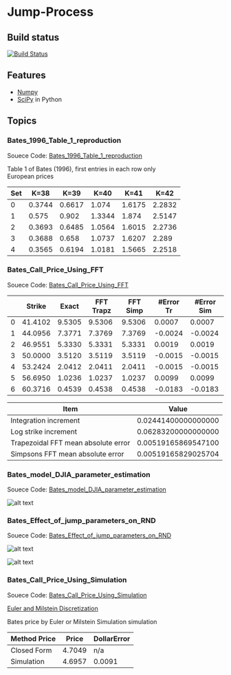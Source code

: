# Jump-Process #

## Build status ##

[![Build Status](http://img.shields.io/travis/badges/badgerbadgerbadger.svg?style=flat-square)](https://github.com/moyixinqing/Greeks)

## Features ##
- [Numpy](http://www.numpy.org) 
- [SciPy](https://www.scipy.org) in Python

## Topics ##
### Bates_1996_Table_1_reproduction ###
Souece Code: [Bates_1996_Table_1_reproduction](https://github.com/moyixinqing/Jump-Process/tree/master/Bates_1996_Table_1_reproduction)

Table 1 of Bates (1996), first entries in each row only <br/>
European prices <br/>

| Set | K=38   | K=39   | K=40   | K=41   | K=42   |
|-----|--------|--------|--------|--------|--------|
| 0   | 0.3744 | 0.6617 | 1.074  | 1.6175 | 2.2832 |
| 1   | 0.575  | 0.902  | 1.3344 | 1.874  | 2.5147 |
| 2   | 0.3693 | 0.6485 | 1.0564 | 1.6015 | 2.2736 |
| 3   | 0.3688 | 0.658  | 1.0737 | 1.6207 | 2.289  |
| 4   | 0.3565 | 0.6194 | 1.0181 | 1.5665 | 2.2518 |

### Bates_Call_Price_Using_FFT ###
Souece Code: [Bates_Call_Price_Using_FFT](https://github.com/moyixinqing/Jump-Process/tree/master/Bates_Call_Price_Using_FFT)

|   | Strike  | Exact  | FFT Trapz | FFT Simp | #Error Tr | #Error Sim |
|---|---------|--------|-----------|----------|-----------|------------|
| 0 | 41.4102 | 9.5305 | 9.5306    | 9.5306   | 0.0007    | 0.0007     |
| 1 | 44.0956 | 7.3771 | 7.3769    | 7.3769   | -0.0024   | -0.0024    |
| 2 | 46.9551 | 5.3330 | 5.3331    | 5.3331   | 0.0019    | 0.0019     |
| 3 | 50.0000 | 3.5120 | 3.5119    | 3.5119   | -0.0015   | -0.0015    |
| 4 | 53.2424 | 2.0412 | 2.0411    | 2.0411   | -0.0015   | -0.0015    |
| 5 | 56.6950 | 1.0236 | 1.0237    | 1.0237   | 0.0099    | 0.0099     |
| 6 | 60.3716 | 0.4539 | 0.4538    | 0.4538   | -0.0183   | -0.0183    |

| Item                                | Value               |
|-------------------------------------|---------------------|
| Integration increment               | 0.02441400000000000 |
| Log strike increment                | 0.06283200000000000 |
| Trapezoidal FFT mean absolute error | 0.00519165869547100 |
| Simpsons FFT mean absolute error    | 0.00519165829025704 |

### Bates_model_DJIA_parameter_estimation ###
Souece Code: [Bates_model_DJIA_parameter_estimation](https://github.com/moyixinqing/Jump-Process/tree/master/Bates_model_DJIA_parameter_estimation)

![alt text](https://github.com/moyixinqing/Jump-Process/blob/master/Bates_model_DJIA_parameter_estimation/Market%20and%20Bates%20Implied%20Volatilities%20from%20Puts%20on%20DIA.jpg)

### Bates_Effect_of_jump_parameters_on_RND ###
Souece Code: [Bates_Effect_of_jump_parameters_on_RND](https://github.com/moyixinqing/Jump-Process/tree/master/Bates_Effect_of_jump_parameters_on_RND)

![alt text](https://github.com/moyixinqing/Jump-Process/blob/master/Bates_Effect_of_jump_parameters_on_RND/Implied%20and%20Local%20Volatility.jpg)

![alt text](https://github.com/moyixinqing/Jump-Process/blob/master/Bates_Effect_of_jump_parameters_on_RND/Effect%20of%20Jump%20Parameters%20on%20Risk%20Netural%20Densities.jpg)

### Bates_Call_Price_Using_Simulation ###
Souece Code: [Bates_Call_Price_Using_Simulation](https://github.com/moyixinqing/Jump-Process/tree/master/Bates_Call_Price_Using_Simulation)

[Euler and Milstein Discretization](https://github.com/moyixinqing/Jump-Process/blob/master/Bates_Call_Price_Using_Simulation/Euler%20and%20Milstein%20Discretization.pdf)

Bates price by Euler or Milstein Simulation simulation <br/>

| Method Price | Price  | DollarError |
|--------------|--------|-------------|
| Closed Form  | 4.7049 | n/a         |
| Simulation   | 4.6957 | 0.0091      |


